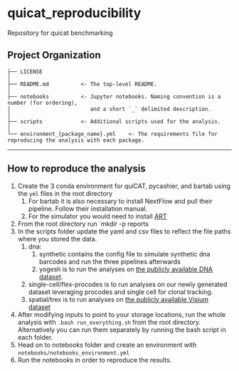 # quicat_reproducibility

Repository for quicat benchmarking

## Project Organization

    ├── LICENSE
    │ 
    ├── README.md          <- The top-level README.
    │ 
    ├── notebooks          <- Jupyter notebooks. Naming convention is a number (for ordering),
    │                         and a short `_` delimited description.
    │ 
    ├── scripts            <- Additional scripts used for the analysis.
    │ 
    └── environment_{package_name}.yml    <- The requirements file for reproducing the analysis with each package.

---

## How to reproduce the analysis

1. Create the 3 conda environment for quiCAT, pycashier, and bartab using the `yml` files in the root directory
   1. For bartab it is also necessary to install NextFlow and pull their pipeline. Follow their installation manual.
   2. For the simulator you would need to install [ART](https://www.niehs.nih.gov/research/resources/software/biostatistics/art)
2. From the root directory run `mkdir -p reports
3. In the scripts folder update the yaml and csv files to reflect the file paths where you stored the data.
   1. dna:
      1. synthetic contains the config file to simulate synthetic dna barcodes and run the three pipelines afterwards
      2. yogesh is to run the analyses on [the publicly available DNA dataset](https://pubmed.ncbi.nlm.nih.gov/37468627/).
   2. single-cell/flex-procodes is to run analyses on our newly generated dataset leveraging procodes and single cell for clonal tracking.
   3. spatial/trex is to run analyses on [the publicly available Visium dataset](https://www.nature.com/articles/s41593-022-01011-x)
4. After modifying inputs to point to your storage locations, run the whole analysis with `.bash run_everything.sh` from the root directory. Alternatively you can run them separately by running the bash script in each folder.
5. Head on to notebooks folder and create an environment with `notebooks/notebooks_environment.yml`
6. Run the notebooks in order to reproduce the results.
